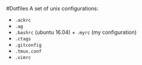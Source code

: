 #Dotfiles
A set of unix configurations:
* `.ackrc`
* `.ag`
* `.bashrc` (ubuntu 16.04) + `.myrc` (my configuration)
* `.ctags`
* `.gitconfig`
* `.tmux.conf`
* `.vimrc`
